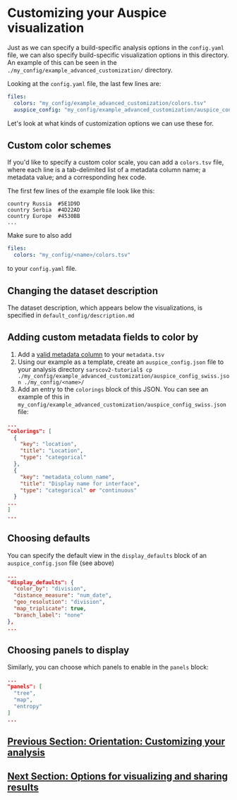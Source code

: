 # Customizing your Auspice visualization  

Just as we can specify a build-specific analysis options in the `config.yaml` file, we can also specify build-specific visualization options in this directory. An example of this can be seen in the `./my_config/example_advanced_customization/` directory.

Looking at the `config.yaml` file, the last few lines are:  
```yaml
files:
  colors: "my_config/example_advanced_customization/colors.tsv"
  auspice_config: "my_config/example_advanced_customization/auspice_config_swiss.json"
```

Let's look at what kinds of customization options we can use these for.


## Custom color schemes  

If you'd like to specify a custom color scale, you can add a `colors.tsv` file, where each line is a tab-delimited list of a metadata column name; a metadata value; and a corresponding hex code.   

The first few lines of the example file look like this:  
```
country	Russia	#5E1D9D
country	Serbia	#4D22AD
country	Europe	#4530BB
...
```

Make sure to also add
```yaml
files:
  colors: "my_config/<name>/colors.tsv"
```
to your `config.yaml` file.


## Changing the dataset description

The dataset description, which appears below the visualizations, is specified in `default_config/description.md`

## Adding custom metadata fields to color by   
1. Add a [valid metadata column](data-prep.md) to your `metadata.tsv`  
2. Using our example as a template, create an `auspice_config.json` file to your analysis directory
`sarscov2-tutorial$ cp ./my_config/example_advanced_customization/auspice_config_swiss.json ./my_config/<name>/`    
3. Add an entry to the `colorings` block of this JSON. You can see an example of this in `my_config/example_advanced_customization/auspice_config_swiss.json` file:  
```json
...
"colorings": [
  {
    "key": "location",
    "title": "Location",
    "type": "categorical"
  },
  {
    "key": "metadata_column_name",
    "title": "Display name for interface",
    "type": "categorical" or "continuous"
  }
...
]
...
```

## Choosing defaults  
You can specify the default view in the `display_defaults` block of an `auspice_config.json` file (see above)
```json
...
"display_defaults": {
  "color_by": "division",
  "distance_measure": "num_date",
  "geo_resolution": "division",
  "map_triplicate": true,
  "branch_label": "none"
},
...
```

## Choosing panels to display  

Similarly, you can choose which panels to enable in the `panels` block:  
```json
...
"panels": [
  "tree",
  "map",
  "entropy"
]
...
```

## [Previous Section: Orientation: Customizing your analysis](customizing-analysis.md)
## [Next Section: Options for visualizing and sharing results](sharing.md)
